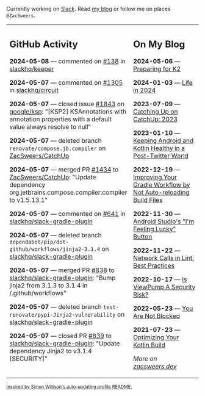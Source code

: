 Currently working on [Slack](https://slack.com/). Read [my blog](https://zacsweers.dev/) or follow me on places `@ZacSweers`.

<table><tr><td valign="top" width="60%">

## GitHub Activity
<!-- githubActivity starts -->
**2024-05-08** — commented on [#138](https://github.com/slackhq/keeper/pull/138#issuecomment-2100788031) in [slackhq/keeper](https://github.com/slackhq/keeper)

**2024-05-07** — commented on [#1305](https://github.com/slackhq/circuit/pull/1305#issuecomment-2099344243) in [slackhq/circuit](https://github.com/slackhq/circuit)

**2024-05-07** — closed issue [#1843](https://github.com/google/ksp/issues/1843) on [google/ksp](https://github.com/google/ksp): "[KSP2]  KSAnnotations with annotation properties with a default value always resolve to null"

**2024-05-07** — deleted branch `renovate/compose.jb.compiler` on [ZacSweers/CatchUp](https://github.com/ZacSweers/CatchUp)

**2024-05-07** — merged PR [#1434](https://github.com/ZacSweers/CatchUp/pull/1434) to [ZacSweers/CatchUp](https://github.com/ZacSweers/CatchUp): "Update dependency org.jetbrains.compose.compiler:compiler to v1.5.13.1"

**2024-05-07** — commented on [#641](https://github.com/slackhq/slack-gradle-plugin/pull/641#issuecomment-2099062216) in [slackhq/slack-gradle-plugin](https://github.com/slackhq/slack-gradle-plugin)

**2024-05-07** — deleted branch `dependabot/pip/dot-github/workflows/jinja2-3.1.4` on [slackhq/slack-gradle-plugin](https://github.com/slackhq/slack-gradle-plugin)

**2024-05-07** — merged PR [#838](https://github.com/slackhq/slack-gradle-plugin/pull/838) to [slackhq/slack-gradle-plugin](https://github.com/slackhq/slack-gradle-plugin): "Bump jinja2 from 3.1.3 to 3.1.4 in /.github/workflows"

**2024-05-07** — deleted branch `test-renovate/pypi-Jinja2-vulnerability` on [slackhq/slack-gradle-plugin](https://github.com/slackhq/slack-gradle-plugin)

**2024-05-07** — closed PR [#839](https://github.com/slackhq/slack-gradle-plugin/pull/839) to [slackhq/slack-gradle-plugin](https://github.com/slackhq/slack-gradle-plugin): "Update dependency Jinja2 to v3.1.4 [SECURITY]"
<!-- githubActivity ends -->
</td><td valign="top" width="40%">

## On My Blog
<!-- blog starts -->
**2024-05-06** — [Preparing for K2](https://www.zacsweers.dev/preparing-for-k2/)

**2024-01-03** — [Life in 2024](https://www.zacsweers.dev/life-in-2024/)

**2023-07-09** — [Catching Up on CatchUp: 2023](https://www.zacsweers.dev/catching-up-on-catchup-2023/)

**2023-01-10** — [Keeping Android and Kotlin Healthy in a Post-Twitter World](https://www.zacsweers.dev/keeping-android-healthy/)

**2022-12-19** — [Improving Your Gradle Workflow by Not Auto-reloading Build Files](https://www.zacsweers.dev/improving-your-workflow-by-not-auto-reloading-build-files/)

**2022-11-30** — [Android Studio's "I'm Feeling Lucky" Button](https://www.zacsweers.dev/android-studios-im-feeling-lucky-button/)

**2022-11-22** — [Network Calls in Lint: Best Practices](https://www.zacsweers.dev/network-calls-in-lint-best-practices/)

**2022-10-17** — [Is ViewPump A Security Risk?](https://www.zacsweers.dev/is-viewpump-a-security-risk/)

**2022-05-23** — [You Are Not Blocked](https://www.zacsweers.dev/you-are-not-blocked/)

**2021-07-23** — [Optimizing Your Kotlin Build](https://www.zacsweers.dev/optimizing-your-kotlin-build/)
<!-- blog ends -->
_More on [zacsweers.dev](https://zacsweers.dev/)_
</td></tr></table>

<sub><a href="https://simonwillison.net/2020/Jul/10/self-updating-profile-readme/">Inspired by Simon Willison's auto-updating profile README.</a></sub>